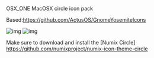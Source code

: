 OSX_ONE
MacOSX circle icon pack

Based:https://github.com/ActusOS/GnomeYosemiteIcons


![img](https://github.com/unc926/OSX_ONE/blob/master/Icons.png)
![img](https://github.com/unc926/OSX_ONE/blob/master/Folder.png)

Make sure to download and install the [Numix Circle]
https://github.com/numixproject/numix-icon-theme-circle
